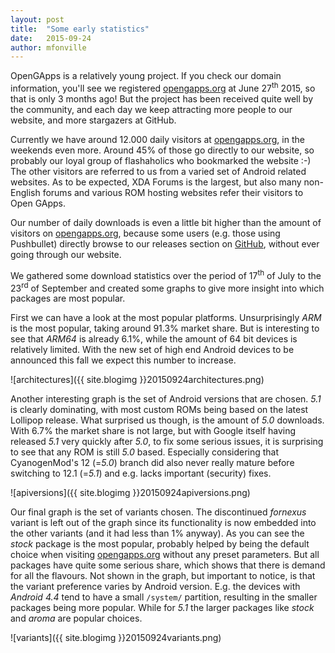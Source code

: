 ```yaml
---
layout: post
title:  "Some early statistics"
date:   2015-09-24
author: mfonville
---
```

OpenGApps is a relatively young project. If you check our domain information, you'll see we registered [opengapps.org](http://opengapps.org) at June 27<sup>th</sup> 2015, so that is only 3 months ago!
But the project has been received quite well by the community, and each day we keep attracting more people to our website, and more stargazers at GitHub.

Currently we have around 12.000 daily visitors at [opengapps.org](http://opengapps.org), in the weekends even more. Around 45% of those go directly to our website, so probably our loyal group of flashaholics who bookmarked the website :-)
The other visitors are referred to us from a varied set of Android related websites. As to be expected, XDA Forums is the largest, but also many non-English forums and various ROM hosting websites refer their visitors to Open GApps.

Our number of daily downloads is even a little bit higher than the amount of visitors on [opengapps.org](http://opengapps.org), because some users (e.g. those using Pushbullet) directly browse to our releases section on [GitHub](https://github.com/opengapps), without ever going through our website.

We gathered some download statistics over the period of 17<sup>th</sup> of July to the 23<sup>rd</sup> of September and created some graphs to give more insight into which packages are most popular.

First we can have a look at the most popular platforms. Unsurprisingly *ARM* is the most popular, taking around 91.3% market share. But is interesting to see that *ARM64* is already 6.1%, while the  amount of 64 bit devices is relatively limited. With the new set of high end Android devices to be announced this fall we expect this number to increase.

![architectures]({{ site.blogimg }}20150924architectures.png)

Another interesting graph is the set of Android versions that are chosen. *5.1* is clearly dominating, with most custom ROMs being based on the latest Lollipop release. What surprised us though, is the amount of *5.0* downloads. With 6.7% the market share is not large, but with Google itself having released *5.1* very quickly after *5.0*, to fix some serious issues, it is surprising to see that any ROM is still *5.0* based. Especially considering that CyanogenMod's 12 (=*5.0*) branch did also never really mature before switching to 12.1 (=*5.1*) and e.g. lacks important (security) fixes.

![apiversions]({{ site.blogimg }}20150924apiversions.png)

Our final graph is the set of variants chosen. The discontinued *fornexus* variant is left out of the graph since its functionality is now embedded into the other variants (and it had less than 1% anyway). As you can see the *stock* package is the most popular, probably helped by being the default choice when visiting [opengapps.org](http://opengapps.org) without any preset parameters. But all packages have quite some serious share, which shows that there is demand for all the flavours. Not shown in the graph, but important to notice, is that the variant preference varies by Android version. E.g. the devices with *Android 4.4* tend to have a small `/system/` partition, resulting in the smaller packages being more popular. While for *5.1* the larger packages like *stock* and *aroma* are popular choices.﻿

![variants]({{ site.blogimg }}20150924variants.png)
